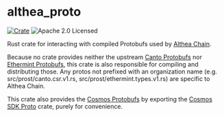 # althea_proto

[![Crate][crate-image]][crate-link]
![Apache 2.0 Licensed][license-image]

Rust crate for interacting with compiled Protobufs used by [Althea Chain].

Because no crate provides neither the upstream [Canto Protobufs] nor [Ethermint Protobufs],
this crate is also responsible for compiling and distributing those. Any protos not prefixed
with an organization name (e.g. src/prost/canto.csr.v1.rs, src/prost/ethermint.types.v1.rs)
are specific to Althea Chain.

This crate also provides the [Cosmos Protobufs] by exporting the [Cosmos SDK Proto] crate,
purely for convenience.

[//]: # "badges"
[crate-image]: https://img.shields.io/crates/v/althea_proto.svg?logo=rust
[crate-link]: https://crates.io/crates/althea_proto
[license-image]: https://img.shields.io/badge/license-Apache2.0-blue.svg

[//]: # "general links"
[Cosmos Protobufs]: https://github.com/cosmos/cosmos-sdk/tree/master/proto/
[Cosmos SDK]: https://github.com/cosmos/cosmos-sdk
[Cosmos SDK Proto]: https://crates.io/crates/cosmos-sdk-proto/
[Althea Chain]: https://github.com/althea-net/althea-chain
[Ethermint Protobufs]: https://github.com/evmos/ethermint/tree/main/proto/
[Canto Protobufs]: https://github.com/Canto-Network/Canto/tree/main/proto/
[Althea Protobufs]: https://github.com/althea-net/althea-chain/tree/main/proto/